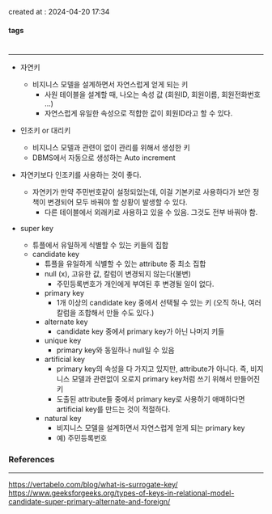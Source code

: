 created at : 2024-04-20 17:34

#### tags

#

--- 

- 자연키
	- 비지니스 모델을 설계하면서 자연스럽게 얻게 되는 키
		- 사원 테이블을 설계할 때, 나오는 속성 값 (회원ID, 회원이름, 회원전화번호 ...)
		- 자연스럽게 유일한 속성으로 적합한 값이 회원ID라고 할 수 있다.
- 인조키 or 대리키
	- 비지니스 모델과 관련이 없이 관리를 위해서 생성한 키
	- DBMS에서 자동으로 생성하는 Auto increment

- 자연키보다 인조키를 사용하는 것이 좋다.
	- 자연키가 만약 주민번호같이 설정되었는데, 이걸 기본키로 사용하다가 보안 정책이 변경되어 모두 바꿔야 할 상황이 발생할 수 있다.
		- 다른 테이블에서 외래키로 사용하고 있을 수 있음. 그것도 전부 바꿔야 함.

- super key
	- 튜플에서 유일하게 식별할 수 있는 키들의 집합
	- candidate key
		- 튜플을 유일하게 식별할 수 있는 attribute 중 최소 집합
		- null (x), 고유한 값, 칼럼이 변경되지 않는다(불변)
			- 주민등록번호가 개인에게 부여된 후 변경될 일이 없다.
		- primary key
			- 1개 이상의 candidate key 중에서 선택될 수 있는 키 (오직 하나, 여러 칼럼을 조합해서 만들 수도 있다.)
		- alternate key
			- candidate key 중에서 primary key가 아닌 나머지 키들
		- unique key
			- primary key와 동일하나 null일 수 있음
		- artificial key
			- primary key의 속성을 다 가지고 있지만, attribute가 아니다. 즉, 비지니스 모델과 관련없이 오로지 primary key처럼 쓰기 위해서 만들어진 키
			- 도출된 attribute들 중에서 primary key로 사용하기 애매하다면 artificial key를 만드는 것이 적절하다.
		- natural key
			- 비지니스 모델을 설계하면서 자연스럽게 얻게 되는 primary key
			- 예) 주민등록번호

### References
---
[]()
https://vertabelo.com/blog/what-is-surrogate-key/
https://www.geeksforgeeks.org/types-of-keys-in-relational-model-candidate-super-primary-alternate-and-foreign/